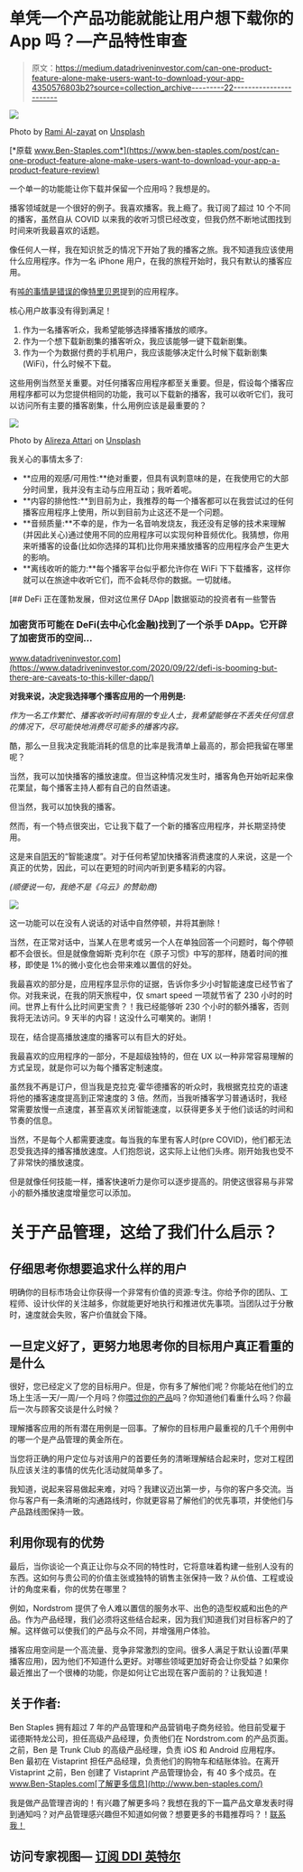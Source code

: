 # 单凭一个产品功能就能让用户想下载你的 App 吗？—产品特性审查

> 原文：<https://medium.datadriveninvestor.com/can-one-product-feature-alone-make-users-want-to-download-your-app-4350576803b2?source=collection_archive---------22----------------------->

![](img/c2f766c078c4649b8e2c158439149930.png)

Photo by [Rami Al-zayat](https://unsplash.com/@rami_alzayat?utm_source=medium&utm_medium=referral) on [Unsplash](https://unsplash.com?utm_source=medium&utm_medium=referral)

[*原载 www.Ben-Staples.com*](https://www.ben-staples.com/post/can-one-product-feature-alone-make-users-want-to-download-your-app-a-product-feature-review)

一个单一的功能能让你下载并保留一个应用吗？我想是的。

播客领域就是一个很好的例子。我喜欢播客。我上瘾了。我订阅了超过 10 个不同的播客，虽然自从 COVID 以来我的收听习惯已经改变，但我仍然不断地试图找到时间来听我最喜欢的话题。

像任何人一样，我在知识贫乏的情况下开始了我的播客之旅。我不知道我应该使用什么应用程序。作为一名 iPhone 用户，在我的旅程开始时，我只有默认的播客应用。

有[吨的事情是错误的](https://medium.com/post-street/i-know-the-apple-podcasts-app-sucks-but-i-still-use-it-every-single-day-d2c4518faa33)像[特里贝恩](https://medium.com/u/5ebd185fc1b3?source=post_page-----4350576803b2--------------------------------)提到的应用程序。

核心用户故事没有得到满足！

1.  作为一名播客听众，我希望能够选择播客播放的顺序。
2.  作为一个想下载新剧集的播客听众，我应该能够一键下载新剧集。
3.  作为一个为数据付费的手机用户，我应该能够决定什么时候下载新剧集(WiFi)，什么时候不下载。

这些用例当然至关重要。对任何播客应用程序都至关重要。但是，假设每个播客应用程序都可以为您提供相同的功能，我可以下载新的播客，我可以收听它们，我可以访问所有主要的播客剧集，什么用例应该是最重要的？

![](img/fb1734a945444ed2a37e456292610c60.png)

Photo by [Alireza Attari](https://unsplash.com/@alireza_attari?utm_source=medium&utm_medium=referral) on [Unsplash](https://unsplash.com?utm_source=medium&utm_medium=referral)

我关心的事情太多了:

*   **应用的观感/可用性:**绝对重要，但具有讽刺意味的是，在我使用它的大部分时间里，我并没有主动与应用互动；我听着呢。
*   **内容的排他性:**到目前为止，我推荐的每一个播客都可以在我尝试过的任何播客应用程序上使用，所以到目前为止这还不是一个问题。
*   **音频质量:**不幸的是，作为一名音响发烧友，我还没有足够的技术来理解(并因此关心)通过使用不同的应用程序可以实现何种音频优化。我猜想，你用来听播客的设备(比如你选择的耳机)比你用来播放播客的应用程序会产生更大的影响。
*   **离线收听的能力:**每个播客平台似乎都允许你在 WiFi 下下载播客，这样你就可以在旅途中收听它们，而不会耗尽你的数据。一切就绪。

[](https://www.datadriveninvestor.com/2020/09/22/defi-is-booming-but-there-are-caveats-to-this-killer-dapp/) [## DeFi 正在蓬勃发展，但对这位黑仔 DApp |数据驱动的投资者有一些警告

### 加密货币可能在 DeFi(去中心化金融)找到了一个杀手 DApp。它开辟了加密货币的空间…

www.datadriveninvestor.com](https://www.datadriveninvestor.com/2020/09/22/defi-is-booming-but-there-are-caveats-to-this-killer-dapp/) 

**对我来说，决定我选择哪个播客应用的一个用例是:**

*作为一名工作繁忙、播客收听时间有限的专业人士，我希望能够在不丢失任何信息的情况下，尽可能快地消费尽可能多的播客内容。*

酷，那么一旦我决定我能消耗的信息的比率是我清单上最高的，那会把我留在哪里呢？

当然，我可以加快播客的播放速度。但当这种情况发生时，播客角色开始听起来像花栗鼠，每个播客主持人都有自己的自然语速。

但当然，我可以加快我的播客。

然而，有一个特点很突出，它让我下载了一个新的播客应用程序，并长期坚持使用。

这是来自[阴天](https://apps.apple.com/us/app/overcast/id888422857)的“智能速度”。对于任何希望加快播客消费速度的人来说，这是一个真正的优势，因此，可以在更短的时间内听到更多精彩的内容。

*(顺便说一句，我绝不是《乌云》的赞助商)*

![](img/5886b471b2a101d1c7e06f0e98093dad.png)

这一功能可以在没有人说话的对话中自然停顿，并将其删除！

当然，在正常对话中，当某人在思考或另一个人在单独回答一个问题时，每个停顿都不会很长。但是就像詹姆斯·克利尔在《原子习惯》中写的那样，随着时间的推移，即使是 1%的微小变化也会带来难以置信的好处。

我最喜欢的部分是，应用程序显示你的证据，告诉你多少小时智能速度已经节省了你。对我来说，在我的阴天旅程中，仅 smart speed 一项就节省了 230 小时的时间。世界上有什么比时间更宝贵？！我已经能够听 230 个小时的额外播客，否则我将无法访问。9 天半的内容！这没什么可嘲笑的。谢阴！

现在，结合提高播放速度的播客可以有巨大的好处。

我最喜欢的应用程序的一部分，不是超级独特的，但在 UX 以一种非常容易理解的方式呈现，就是你可以为每个播客定制速度。

虽然我不再是订户，但当我是克拉克·霍华德播客的听众时，我根据克拉克的语速将他的播客速度提高到正常速度的 3 倍。然而，当我听播客学习普通话时，我经常需要放慢一点速度，甚至喜欢关闭智能速度，以获得更多关于他们谈话的时间和节奏的信息。

当然，不是每个人都需要速度。每当我的车里有客人时(pre COVID)，他们都无法忍受我选择的播客播放速度。人们抱怨说，这实际上让他们头疼。刚开始我也受不了非常快的播放速度。

但是就像任何技能一样，播客快速听力是你可以逐步提高的。阴使这很容易与非常小的额外播放速度增量您可以添加。

# 关于产品管理，这给了我们什么启示？

## 仔细思考你想要追求什么样的用户

明确你的目标市场会让你获得一个非常有价值的资源:专注。你给予你的团队、工程师、设计伙伴的关注越多，你就能更好地执行和推进优先事项。当团队过于分散时，速度就会失败，客户价值就会下降。

## 一旦定义好了，更努力地思考你的目标用户真正看重的是什么

很好，您已经定义了您的目标用户。但是，你有多了解他们呢？你能站在他们的立场上生活一天/一周/一个月吗？你[喂过你的产品](https://www.ben-staples.com/post/apartment-rental-sites-are-missing-the-most-important-feature-a-product-feature-review)吗？你知道他们看重什么吗？你最后一次与顾客交谈是什么时候？

理解播客应用的所有潜在用例是一回事。了解你的目标用户最重视的几千个用例中的哪一个是产品管理的黄金所在。

当您将正确的用户定位与对该用户的首要任务的清晰理解结合起来时，您对工程团队应该关注的事情的优先化活动就简单多了。

我知道，说起来容易做起来难，对吗？我建议迈出第一步，与你的客户多交流。当你与客户有一条清晰的沟通路线时，你就更容易了解他们的优先事项，并使他们与产品路线图保持一致。

## 利用你现有的优势

最后，当你谈论一个真正让你与众不同的特性时，它将意味着构建一些别人没有的东西。这如何与贵公司的价值主张或独特的销售主张保持一致？从价值、工程或设计的角度来看，你的优势在哪里？

例如，Nordstrom 提供了令人难以置信的服务水平、出色的造型权威和出色的产品。作为产品经理，我们必须将这些结合起来，因为我们知道我们对目标客户的了解。这样做可以使我们的产品与众不同，并增强用户体验。

播客应用空间是一个高流量、竞争非常激烈的空间。很多人满足于默认设置(苹果播客应用)，因为他们不知道什么更好。对哪些领域更加好奇会让你受益？如果你最近推出了一个很棒的功能，你是如何让它出现在客户面前的？让我知道！

## **关于作者:**

Ben Staples 拥有超过 7 年的产品管理和产品营销电子商务经验。他目前受雇于诺德斯特龙公司，担任高级产品经理，负责他们在 Nordstrom.com 的产品页面。之前，Ben 是 Trunk Club 的高级产品经理，负责 iOS 和 Android 应用程序。Ben 最初在 Vistaprint 担任产品经理，负责他们的购物车和结账体验。在离开 Vistaprint 之前，Ben 创建了 Vistaprint 产品管理协会，有 40 多个成员。在 www.Ben-Staples.com[了解更多信息](http://www.ben-staples.com/)

我是做产品管理咨询的！有兴趣了解更多吗？我想在我的下一篇产品文章发表时得到通知吗？对产品管理感兴趣但不知道如何做？想要更多的书籍推荐吗？！[联系我！](http://www.ben-staples.com/contact)

## 访问专家视图— [订阅 DDI 英特尔](https://datadriveninvestor.com/ddi-intel)